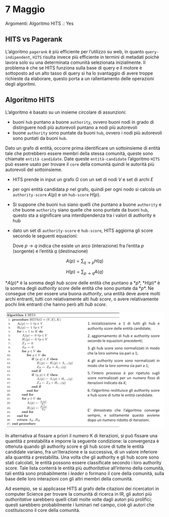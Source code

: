 # 7 Maggio

Argomenti: Algoritmo HITS
.: Yes

## HITS vs Pagerank

L’algoritmo `pagerank` è più efficiente per l’utilizzo su web, in quanto `query-indipendent`, `HITS` risulta invece più efficiente in termini di metadati poichè lavora solo su una determinata comunità selezionata inizialmente. Il problema è che se HITS funziona sulla base di query e il motore è sottoposto ad un alto tasso di query si ha lo svantaggio di avere troppe richieste da elaborare, questo porta a un rallentamento delle operazioni degli algoritmi.

## Algoritmo HITS

L’algoritmo è basato su un insieme circolare di assunzioni:

- buoni `hub` puntano a buone `authority`, ovvero buoni nodi in grado di distinguere nodi più autorevoli puntano a nodi più autorevoli
- buone `authority` sono puntate da buoni `hub`, ovvero i nodi più autorevoli sono puntati da buoni `hub`.

Dato un grafo di entità, occorre prima identificare un sottoinsieme di entità tale che potrebbero essere membri della stessa comunità, queste sono chiamate `entità candidate`. Date queste `entità-candidate` l’algoritmo `HITS` può essere usato per trovare il `core` della comunità quindi le autorità più autorevoli del sottoinsieme.

- HITS prende in input un grafo $G$ con un set di nodi $V$ e set di archi $E$
- per ogni entità candidata $p$ nel grafo, quindi per ogni nodo si calcola un `authority-score` $A(p)$ e un `hub-score` $H(p)$.
- Si suppone che buoni `hub` siano quelli che puntano a buone `authority` e che buone `authority` siano quelle che sono puntate da buoni `hub`, questo sta a significare una interdipendenza tra i valori di authority e hub
- dato un set di `authority-score` e `hub-score`, HITS aggiorna gli score secondo le seguenti equazioni:
    
    Dove $p\to q$ indica che esiste un arco (interazione) fra l’entita $p$ (sorgente) e l’entità $q$ (destinazione)
    

$$
A(p)=\sum_{q\rightarrow p}H(q)
$$

$$
H(p)=\sum_{p\rightarrow q}A(q)
$$

$*A(p)*$ è la somma degli *hub score* delle entità che puntano a $*p*$, $*H(p)*$ è la somma degli *authority score* delle entità che sono puntate da $*p*$. Ne consegue che per essere una buona *authority*, una entità deve avere molti archi entranti, tutti con relativamente alti *hub score*, o avere relativamente pochi link entranti che hanno però alti *hub score*.

![Untitled](SII0705.png)

In alternativa al fissare a priori il numero K di iterazioni, si può fissare una quantità $\varepsilon$ prestabilita e imporre la seguente condizione: la convergenza è ottenuta quando gli authority score e gli hub score di tutte le entità candidate variano, fra un’iterazione e la successiva, di un valore inferiore alla quantità $\varepsilon$ prestabilita. Una volta che gli authority e gli hub score sono stati calcolati, le entità possono essere classificate secondo i loro authority score. Tale lista conterrà le entità più *authoritative* all’interno della comunità, tali entità sono probabilmente i *leader* o formano il core della comunità, sulla base delle loro interazioni con gli altri membri della comunità.

Ad esempio, se si applicasse HITS al grafo delle citazioni dei ricercatori in computer Science per trovare la comunità di ricerca in IR, gli autori più *authoritative* sarebbero quelli citati molte volte dagli autori più prolifici; questi sarebbero probabilmente i luminari nel campo, cioè gli autori che costituiscono il core della comunità.
